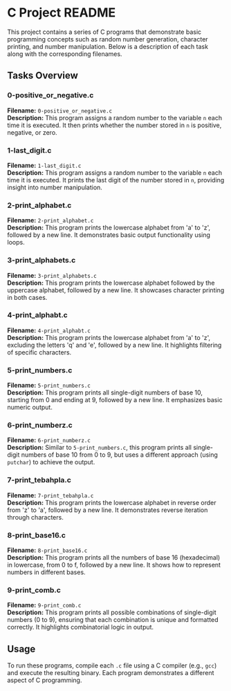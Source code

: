 
# C Project README

This project contains a series of C programs that demonstrate basic programming concepts such as random number generation, character printing, and number manipulation. Below is a description of each task along with the corresponding filenames.

## Tasks Overview

### 0-positive_or_negative.c
**Filename:** `0-positive_or_negative.c`  
**Description:** This program assigns a random number to the variable `n` each time it is executed. It then prints whether the number stored in `n` is positive, negative, or zero.

### 1-last_digit.c
**Filename:** `1-last_digit.c`  
**Description:** This program assigns a random number to the variable `n` each time it is executed. It prints the last digit of the number stored in `n`, providing insight into number manipulation.

### 2-print_alphabet.c
**Filename:** `2-print_alphabet.c`  
**Description:** This program prints the lowercase alphabet from 'a' to 'z', followed by a new line. It demonstrates basic output functionality using loops.

### 3-print_alphabets.c
**Filename:** `3-print_alphabets.c`  
**Description:** This program prints the lowercase alphabet followed by the uppercase alphabet, followed by a new line. It showcases character printing in both cases.

### 4-print_alphabt.c
**Filename:** `4-print_alphabt.c`  
**Description:** This program prints the lowercase alphabet from 'a' to 'z', excluding the letters 'q' and 'e', followed by a new line. It highlights filtering of specific characters.

### 5-print_numbers.c
**Filename:** `5-print_numbers.c`  
**Description:** This program prints all single-digit numbers of base 10, starting from 0 and ending at 9, followed by a new line. It emphasizes basic numeric output.

### 6-print_numberz.c
**Filename:** `6-print_numberz.c`  
**Description:** Similar to `5-print_numbers.c`, this program prints all single-digit numbers of base 10 from 0 to 9, but uses a different approach (using `putchar`) to achieve the output.

### 7-print_tebahpla.c
**Filename:** `7-print_tebahpla.c`  
**Description:** This program prints the lowercase alphabet in reverse order from 'z' to 'a', followed by a new line. It demonstrates reverse iteration through characters.

### 8-print_base16.c
**Filename:** `8-print_base16.c`  
**Description:** This program prints all the numbers of base 16 (hexadecimal) in lowercase, from 0 to f, followed by a new line. It shows how to represent numbers in different bases.

### 9-print_comb.c
**Filename:** `9-print_comb.c`  
**Description:** This program prints all possible combinations of single-digit numbers (0 to 9), ensuring that each combination is unique and formatted correctly. It highlights combinatorial logic in output.

## Usage
To run these programs, compile each `.c` file using a C compiler (e.g., `gcc`) and execute the resulting binary. Each program demonstrates a different aspect of C programming.
